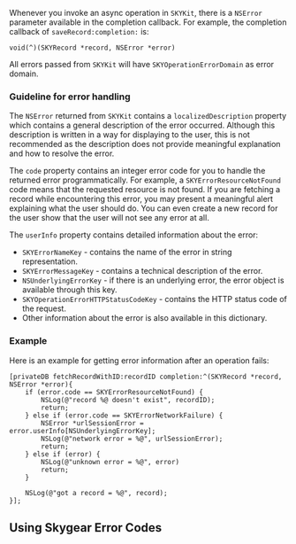 Whenever you invoke an async operation in `SKYKit`, there is a `NSError` parameter
available in the completion callback. For example, the completion callback of
`saveRecord:completion:` is:

```obj-c
void(^)(SKYRecord *record, NSError *error)
```

All errors passed from `SKYKit` will have `SKYOperationErrorDomain` as error
domain.

### Guideline for error handling

The `NSError` returned from `SKYKit` contains a `localizedDescription`
property which contains a general description of the error occurred.
Although this description is written in a way for displaying to the user,
this is not recommended as the description does not provide meaningful
explanation and how to resolve the error.

The `code` property contains an integer error code for you to handle
the returned error programmatically. For example, a `SKYErrorResourceNotFound`
code means that the requested resource is not found. If you are fetching
a record while encountering this error, you may present a meaningful alert
explaining what the user should do. You can even create a new record
for the user show that the user will not see any error at all.

The `userInfo` property contains detailed information about the error:

* `SKYErrorNameKey` - contains the name of the error in string representation.
* `SKYErrorMessageKey` - contains a technical description of the error.
* `NSUnderlyingErrorKey` - if there is an underlying error, the error object
  is available through this key.
* `SKYOperationErrorHTTPStatusCodeKey` - contains the HTTP status code of the
  request.
* Other information about the error is also available in this dictionary.

### Example

Here is an example for getting error information after an operation fails:

```obj-c
[privateDB fetchRecordWithID:recordID completion:^(SKYRecord *record, NSError *error){
    if (error.code == SKYErrorResourceNotFound) {
        NSLog(@"record %@ doesn't exist", recordID);
        return;
    } else if (error.code == SKYErrorNetworkFailure) {
        NSError *urlSessionError = error.userInfo[NSUnderlyingErrorKey];
        NSLog(@"network error = %@", urlSessionError);
        return;
    } else if (error) {
        NSLog(@"unknown error = %@", error)
        return;
    }

    NSLog(@"got a record = %@", record);
}];
```

<a name="error-code"></a>
## Using Skygear Error Codes
